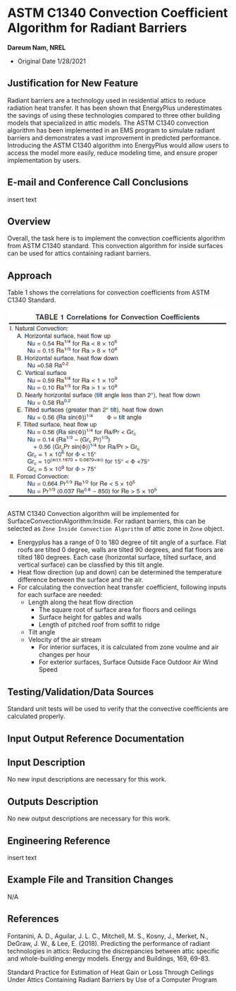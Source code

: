 ASTM C1340 Convection Coefficient Algorithm for Radiant Barriers
================

**Dareum Nam, NREL**

 - Original Date 1/28/2021
 

## Justification for New Feature ##

Radiant barriers are a technology used in residential attics to reduce radiation heat transfer. It has been shown that EnergyPlus underestimates the savings of using these technologies compared to three other building models that specialized in attic models. The ASTM C1340 convection algorithm has been implemented in an EMS program to simulate radiant barriers and demonstrates a vast improvement in predicted performance. Introducing the ASTM C1340 algorithm into EnergyPlus would allow users to access the model more easily, reduce modeling time, and ensure proper implementation by users.

## E-mail and Conference Call Conclusions ##

insert text

## Overview ##

Overall, the task here is to implement the convection coefficients algorithm from ASTM C1340 standard. This convection algorithm for inside surfaces can be used for attics containing radiant barriers.

## Approach ##

Table 1 shows the correlations for convection coefficients from ASTM C1340 Standard.

![figure1](https://github.com/dareumnam/EnergyPlus/blob/RadiantBarrier/design/FY2021/table1.PNG)

ASTM C1340 Convection algorithm will be implemented for SurfaceConvectionAlgorithm:Inside. 
For radiant barriers, this can be selected as `Zone Inside Convection Algorithm` of attic zone in `Zone` object.
- Energyplus has a range of 0 to 180 degree of tilt angle of a surface. Flat roofs are tilted 0 degree, walls are tilted 90 degrees, and flat floors are tilted 180 degrees. Each case (horizontal surface, tilted surface, and vertical surface) can be classfied by this tilt angle. 
- Heat flow direction (up and down) can be determined the temperature difference between the surface and the air.
- For calculating the convection heat transfer coefficient, following inputs for each surface are needed:
  - Length along the heat flow direction
    - The square root of surface area for floors and ceilings
    - Surface height for gables and walls
    - Length of pitched roof from soffit to ridge
  - Tilt angle
  - Velocity of the air stream
    - For interior surfaces, it is calculated from zone voulme and air changes per hour
    - For exterior surfaces, Surface Outside Face Outdoor Air Wind Speed

## Testing/Validation/Data Sources ##

Standard unit tests will be used to verify that the convective coefficients are calculated properly.

## Input Output Reference Documentation ##


## Input Description ##

No new input descriptions are necessary for this work.

## Outputs Description ##

No new output descriptions are necessary for this work.

## Engineering Reference ##

insert text

## Example File and Transition Changes ##

N/A

## References ##

Fontanini, A. D., Aguilar, J. L. C., Mitchell, M. S., Kosny, J., Merket, N., DeGraw, J. W., & Lee, E. (2018). Predicting the performance of radiant technologies in attics: Reducing the discrepancies between attic specific and whole-building energy models. Energy and Buildings, 169, 69-83.

Standard Practice for Estimation of Heat Gain or Loss Through Ceilings Under Attics Containing Radiant Barriers by Use of a Computer Program


